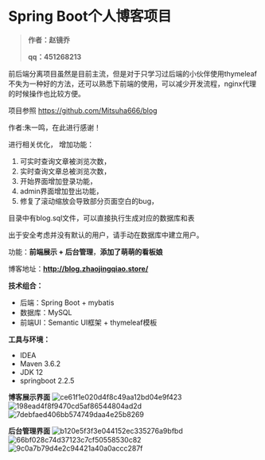 # Spring Boot个人博客项目

> **作者：赵镜乔** 
>
> **qq：451268213**

前后端分离项目虽然是目前主流，但是对于只学习过后端的小伙伴使用thymeleaf不失为一种好的方法，还可以熟悉下前端的使用，可以减少开发流程，nginx代理的时候操作也比较方便。

项目参照 https://github.com/Mitsuha666/blog 

作者:朱一鸣，在此进行感谢！

进行相关优化，
增加功能：

1. 可实时查询文章被浏览次数，
2.  实时查询文章总被浏览次数，
3. 开始界面增加登录功能，
4. admin界面增加登出功能，
5. 修复了滚动缩放会导致部分页面空白的bug，

目录中有blog.sql文件，可以直接执行生成对应的数据库和表 

出于安全考虑并没有默认的用户，请手动在数据库中建立用户。

功能：**前端展示 + 后台管理**，**添加了萌萌的看板娘**

博客地址：**http://blog.zhaojingqiao.store/**

**技术组合：**

*  后端：Spring Boot + mybatis 
*  数据库：MySQL
*  前端UI：Semantic UI框架 + thymeleaf模板

**工具与环境：**

*  IDEA
*  Maven 3.6.2
*  JDK 12
*  springboot 2.2.5

**博客展示界面**
![ce61f1e020d4f8c49aa12bd04e9f423](https://user-images.githubusercontent.com/67094127/126887236-ccf51155-9015-4e69-a904-aced455851b9.png)
![198ead4f8f9470cd5af86544804ad2d](https://user-images.githubusercontent.com/67094127/126887240-a201e1f1-27f4-44f4-bb7c-e677162d6a39.png)
![7debfaed406bb574749daa4e25b8269](https://user-images.githubusercontent.com/67094127/126887247-d0250526-986f-4798-bfec-114b4b45c449.png)

**后台管理界面**
![b120e5f3f3e044152ec335276a9bfbd](https://user-images.githubusercontent.com/67094127/126887252-0fdb6151-2bc6-433a-b0fb-22cffe99214f.png)
![66bf028c74d37123c7cf50558530c82](https://user-images.githubusercontent.com/67094127/126887256-02ab942f-6564-48f8-a663-3d339e19e0af.png)
![9c0a7b79d4e2c94421a40a0accc287f](https://user-images.githubusercontent.com/67094127/126887258-1ed59a60-12bd-4d83-b662-b2acf0509c48.png)


